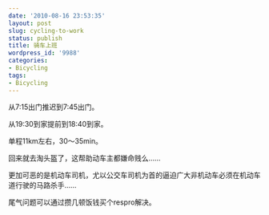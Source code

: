 ```yaml
---
date: '2010-08-16 23:53:35'
layout: post
slug: cycling-to-work
status: publish
title: 骑车上班
wordpress_id: '9988'
categories:
- Bicycling
tags:
- Bicycling
---
```


从7:15出门推迟到7:45出门。

从19:30到家提前到18:40到家。

单程11km左右，30～35min。

回来就去淘头盔了，这帮助动车主都嫌命贱么……

更加可恶的是机动车司机，尤以公交车司机为首的逼迫广大非机动车必须在机动车道行驶的马路杀手……

尾气问题可以通过攒几顿饭钱买个respro解决。
